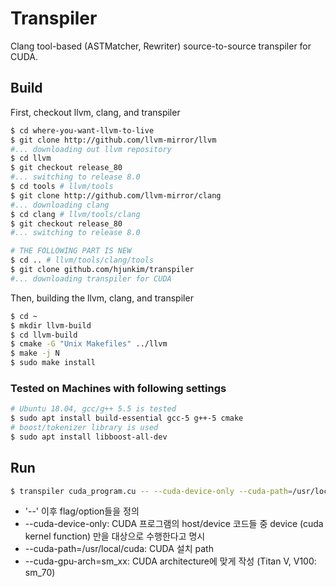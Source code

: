 # Transpiler
Clang tool-based (ASTMatcher, Rewriter) source-to-source transpiler for CUDA.

## Build

First, checkout llvm, clang, and transpiler

```bash
$ cd where-you-want-llvm-to-live
$ git clone http://github.com/llvm-mirror/llvm
#... downloading out llvm repository
$ cd llvm
$ git checkout release_80
#... switching to release 8.0
$ cd tools # llvm/tools
$ git clone http://github.com/llvm-mirror/clang
#... downloading clang
$ cd clang # llvm/tools/clang
$ git checkout release_80
#... switching to release 8.0

# THE FOLLOWING PART IS NEW
$ cd .. # llvm/tools/clang/tools
$ git clone github.com/hjunkim/transpiler
#... downloading transpiler for CUDA
```

Then, building the llvm, clang, and transpiler

```bash
$ cd ~
$ mkdir llvm-build
$ cd llvm-build
$ cmake -G "Unix Makefiles" ../llvm
$ make -j N
$ sudo make install
```

### Tested on Machines with following settings

```bash
# Ubuntu 18.04, gcc/g++ 5.5 is tested
$ sudo apt install build-essential gcc-5 g++-5 cmake
# boost/tokenizer library is used
$ sudo apt install libboost-all-dev
```

## Run

```bash
$ transpiler cuda_program.cu -- --cuda-device-only --cuda-path=/usr/local/cuda --cuda-gpu-arch=sm_xx
```

- '--' 이후 flag/option들을 정의
- --cuda-device-only: CUDA 프로그램의 host/device 코드들 중 device (cuda kernel function) 만을 대상으로 수행한다고 명시
- --cuda-path=/usr/local/cuda: CUDA 설치 path
- --cuda-gpu-arch=sm\_xx: CUDA architecture에 맞게 작성 (Titan V, V100: sm\_70)
